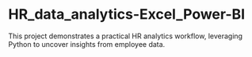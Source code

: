 # HR_data_analytics-Excel_Power-BI
This project demonstrates a practical HR analytics workflow, leveraging Python to uncover insights from employee data.
